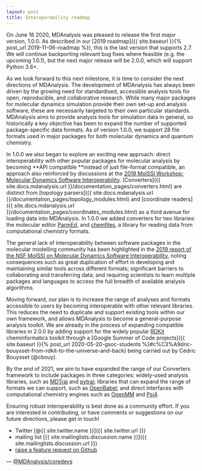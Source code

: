 ```yaml
---
layout: post
title: Interoperability roadmap
---
```


On June 18 2020, MDAnalysis was pleased to release the first major version, 1.0.0. As described in our [2019 roadmap]({{ site.baseurl }}{% post_url 2019-11-06-roadmap %}), this is the last version that supports 2.7. We will continue backporting relevant bug fixes where feasible (e.g. the upcoming 1.0.1), but the next major release will be 2.0.0, which will support Python 3.6+.

As we look forward to this next milestone, it is time to consider the next directions of MDAnalysis. The development of MDAnalysis has always been driven by the growing need for standardised, accessible analysis tools for open, reproducible, and collaborative research. While many major packages for molecular dynamics simulation provide their own set-up and analysis software, these are necessarily targeted to their own particular standards. MDAnalysis aims to provide analysis tools for simulation data in general, so historically a key objective has been to expand the number of supported package-specific data formats. As of version 1.0.0, we support 28 file formats used in major packages for both molecular dynamics and quantum chemistry. 

In 1.0.0 we also began to explore an exciting new approach: direct interoperability with other popular packages for molecular analysis by becoming **API compatible **instead of just file-format compatible, an approach also reinforced by discussions at the [2019 MolSSI Workshop: Molecular Dynamics Software Interoperability](https://molssi.org/2019/07/29/molssi-workshop-molecular-dynamics-software-interoperability/). [Converters]({{ site.docs.mdanalysis.url }}/documentation_pages/converters.html) are distinct from [topology parsers]({{ site.docs.mdanalysis.url }}/documentation_pages/topology_modules.html) and [coordinate readers]({{ site.docs.mdanalysis.url }}/documentation_pages/coordinates_modules.html) as a third avenue for loading data into MDAnalysis. In 1.0.0 we added converters for two libraries: the molecular editor [ParmEd](https://parmed.github.io/ParmEd/html/index.html), and [chemfiles](https://chemfiles.org/), a library for reading data from computational chemistry formats.

The general lack of interoperability between software packages in the molecular modelling community has been highlighted in the [2019 report of the NSF MolSSI on Molecular Dynamics Software Interoperability](https://drive.google.com/file/d/1HKRhfm1Ev1UMAdvvuXhorSCUJlhtU-1o/view), noting consequences such as great duplication of effort in developing and maintaining similar tools across different formats; significant barriers to collaborating and transferring data; and requiring scientists to learn multiple packages and languages to access the full breadth of available analysis algorithms. 

Moving forward, our plan is to increase the range of analyses and formats accessible to users by becoming interoperable with other relevant libraries. This reduces the need to duplicate and support existing tools within our own framework, and allows MDAnalysis to become a general-purpose analysis toolkit. We are already in the process of expanding compatible libraries in 2.0.0 by adding support for the widely popular [RDKit](https://www.rdkit.org/) cheminformatics toolkit through a [Google Summer of Code projects]({{ site.baseurl }}{% post_url 2020-05-20-gsoc-students %}#c%C3%A9dric-bouysset-from-rdkit-to-the-universe-and-back)
 being carried out by Cédric Bouysset (@cbouy).

By the end of 2021, we aim to have expanded the range of our Converters framework to include packages in three categories: widely-used analysis libraries, such as [MDTraj](http://mdtraj.org/) and [pytraj](https://amber-md.github.io/pytraj/latest/index.html); libraries that can expand the range of formats we can support, such as [OpenBabel](http://openbabel.org/wiki/Main_Page); and direct interfaces with computational chemistry engines such as [OpenMM](http://openmm.org/) and [Psi4](http://www.psicode.org/).

Ensuring robust interoperability is best done as a community effort. If you are interested in contributing, or have comments or suggestions on our future directions, please get in touch!

- Twitter [@{{ site.twitter.name }}]({{ site.twitter.url }})
- mailing list [{{ site.mailinglists.discussion.name }}]({{ site.mailinglists.discussion.url }})
- [raise a feature request on Github](https://github.com/MDAnalysis/mdanalysis/issues)
  
— [@MDAnalysis/coredevs](https://github.com/orgs/MDAnalysis/teams/coredevs)
